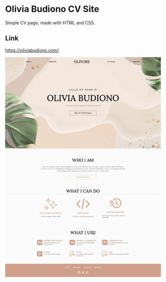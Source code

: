 # Olivia Budiono CV Site

Simple CV page, made with HTML and CSS.

## Link

https://oliviabudiono.com/

![Screenshot](./assets/homepage.jpeg)
